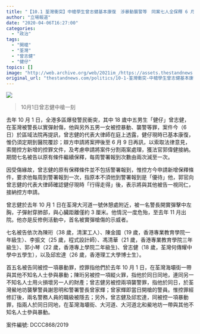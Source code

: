 ```yaml
---
title: "【10.1 荃灣衝突】中槍學生曾志健基本康復　涉暴動襲警等　同案七人全保釋 6 月 9 日再訊"
author: "立場報道"
date: "2020-04-06T16:27:00"
categories:
  - "政治"
tags:
  - "開槍"
  - "荃灣"
  - "曾志健"
  - "健仔"
topics: []
image: "http://web.archive.org/web/2021im_/https://assets.thestandnews.com/media/photos/gun-03_lr7FX.png"
original_url: "thestandnews.com/politics/10-1-荃灣衝突-中槍學生曾志健基本康復-涉暴動襲警等-同案七人全保釋-6-月-9-日再訊"
---
```

![](http://web.archive.org/web/2021im_/https://assets.thestandnews.com/media/photos/gun-03_lr7FX.png)
> 10月1日曾志健中槍一刻

去年 10 月 1 日，全港多區爆發警民衝突，其中 18 歲中五男生「健仔」曾志健，在荃灣被警長以實彈射傷，他與另外五男一女被控暴動、襲警等罪，案件今（6 日）於區域法院再提訊，曾志健的代表大律師在庭上透露，健仔現時已基本康復，惟仍須定期到醫院覆診；辯方申請將案押後至 6 月 9 日再訊，以索取法律意見，索閱控方新增的控罪文件，及考慮申請將案件分割兩案處理，獲法官郭偉健接納。期間七名被告以原有條件繼續保釋，每周警署報到次數由兩次減至一次。

因受傷緣故，曾志健的原有保釋條件並不包括警署報到，惟控方今申請新增保釋條件，要求他每周到警署報到一次，指原本不須他到警署報到是「優待」他，郭官向曾志健的代表大律師確認健仔現時「行得走得」後，表示將與其他被告一視同仁，接納控方申請。

曾志健於去年 10 月 1 日在荃灣大河道一號休憩處附近，被一名警長開實彈擊中左胸，子彈射穿肺部，與心臟距離僅約 3 厘米。他情況一度危殆，至去年 11 月出院。他亦是反修例活動中，首名被實彈槍傷的示威者。

七名被告依次為陳珩（38 歲，清潔工人）、陳金國（19 歲，香港專業教育學院一年級生）、李振文（25 歲，程式設計師）、馮清華（21 歲，香港專業教育學院三年級生）、郭小琴（22 歲，香港專上學院二年級生)、曾志健（18 歲，荃灣何傳耀中學中五學生），以及邱宏達（26 歲，香港理工大學博士生）。

首五名被告同被控一項暴動罪，控罪指他們於去年 10 月 1 日，在荃灣海壩街一帶與其他不知名人士參與暴動；陳珩另被控一項縱火罪，指他於同日同地，連同另一不知名人士用火損壞另一人的財產；曾志健另被控兩項襲警罪，指他於同日，於荃灣鱟地坊襲擊警員謝思明和警署警長曾家輝；曾家輝即當日開槍的警員。惟控罪經修訂後，兩名警務人員的職級被隱去；另外，曾志健及邱宏達，同被控一項暴動罪，指兩人於同日同地，在荃灣海壩街、大河道、大河道北和鱟地坊一帶與其他不知名人士參與暴動。

案件編號: DCCC868/2019